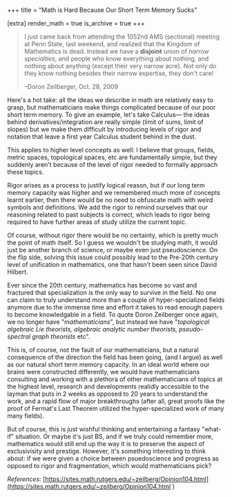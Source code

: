 +++
title = "Math is Hard Because Our Short Term Memory Sucks"

[extra]
render_math = true
is_archive = true
+++


> I just came back from attending the 1052nd AMS (sectional) meeting at Penn State, last weekend, and realized that the Kingdom of Mathematics is dead. Instead we have a **disjoint** union of *narrow specialties*, and people who know everything about nothing, and nothing about anything (except their very narrow acre). Not only do they know nothing besides their narrow expertise, they don't care!
> 
> –Doron Zeilberger, Oct. 28, 2009

Here's a hot take: all the ideas we describe in math are relatively easy to grasp, but mathematicians make things complicated because of our poor short term memory. To give an example, let's take Calculus— the ideas behind derivatives/integration are really simple (limit of sums, limit of slopes) but we make them difficult by introducing levels of rigor and notation that leave a first year Calculus student behind in the dust.

This applies to higher level concepts as well: I believe that groups, fields, metric spaces, topological spaces, etc are fundamentally simple, but they suddenly aren't because of the level of rigor needed to formally approach these topics.

Rigor arises as a process to justify logical reason, but if our long term memory capacity was higher and we remembered much more of concepts learnt earlier, then there would be no need to obfuscate math with weird symbols and definitions. We add the rigor to remind ourselves that our reasoning related to past subjects is correct, which leads to rigor being required to have further areas of study utilize the current topic.

Of course, without rigor there would be no certainty, which is pretty much the point of math itself. So I guess we wouldn't be studying math, it would just be another branch of science, or maybe even just pseudoscience. On the flip side, solving this issue could possibly lead to the Pre-20th century level of unification in mathematics, one that hasn't been seen since David Hilbert.

Ever since the 20th century, mathematics has become so vast and fractured that specialization is the only way to survive in the field. No one can claim to truly understand more than a couple of hyper-specialized fields anymore due to the immense time and effort it takes to read enough papers to become knowledgable in a field. To quote Doron Zeilberger once again, we no longer have "*mathematicians*", but instead we have "*topological algebraic Lie theorists, algebraic analytic number theorists, pseudo-spectral graph theorists* etc".

This is, of course, not the fault of our mathematicians, but a natural consequence of the direction the field has been going, (and I argue) as well as our natural short term memory capacity. In an ideal world where our brains were constructed differently, we would have mathematicians consulting and working with a plethora of other mathematicians of topics at the highest level, research and developments realidly accessible to the layman that puts in 2 weeks as opposed to 20 years to understand the work, and a rapid flow of major breakthroughs (after all, great proofs like the proof of Fermat's Last Theorem utilized the hyper-specialized work of many many fields).

But of course, this is just wishful thinking and entertaining a fantasy "what-if" situation. Or maybe it's just BS, and if we truly could remember more, mathematics would still end up the way it is to preserve the aspect of exclusivisity and prestige. However, it's something interesting to think about: if we were given a choice between psuedoscience and progress as opposed to rigor and fragmentation, which would mathematicians pick?

*References*: [https://sites.math.rutgers.edu/~zeilberg/Opinion104.html](https://sites.math.rutgers.edu/~zeilberg/Opinion104.html
)



